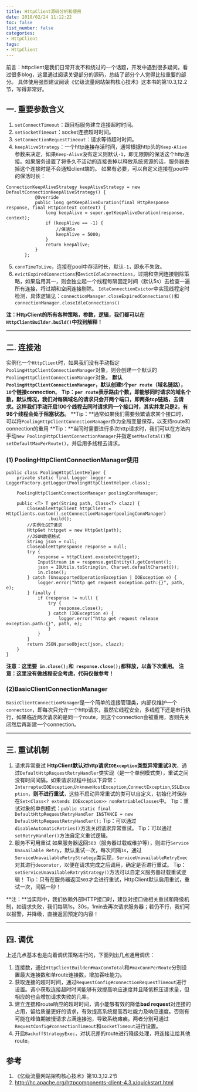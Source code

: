 ```yaml
---
title: HttpClient源码分析和使用
date: 2018/02/24 11:12:22
toc: false
list_number: false
categories:
- HttpClient
tags:
- HttpClient
---
```


前言：httpclient是我们日常开发不和绕过的一个话题，开发中遇到很多疑问，看过很多blog，这里通过阅读关键部分的源码，总结了部分个人觉得比较重要的部分。
具体使用强烈建议阅读《亿级流量网站架构核心技术》这本书的第10.3,12.2节，写得非常好。

## 一. 重要参数含义
1. `setConnectTimeout`：跟目标服务建立连接超时时间。
2. `setSocketTimeout`：socket连接超时时间。
3. `setConnectionRequestTimeout`：请求等待超时时间。
4. `keepAliveStrategy`：一个http连接存活时间，通常根据http头的`Keep-Alive`参数来决定，如果`Keep-Alive`没有定义则默认`-1`，即无限期的保活这个http连接。如果服务设置了将多久不活动的连接丢掉以释放系统资源的话，服务器丢掉这个连接时是不会通知client端的。
如果有必要，可以自定义连接在pool中的保活时长：
 ```
ConnectionKeepAliveStrategy keepAliveStrategy = new DefaultConnectionKeepAliveStrategy() {
            @Override
            public long getKeepAliveDuration(final HttpResponse response, final HttpContext context) {
                long keepAlive = super.getKeepAliveDuration(response, context);
                if (keepAlive == -1) {
                    //保活5s
                    keepAlive = 5000;
                }
                return keepAlive;
            }
        };
 ```
5. `connTimeToLive`，连接在pool中存活时长，默认`-1`，即永不失效。
6. `evictExpiredConnections`和`evictIdleConnections`，过期和空闲连接剔除策略，如果启用其一，则会独立起一个线程每隔固定时间（默认5s）去检查一遍所有连接，将过期和空闲连接剔除。
`IdleConnectionEvictor`中实现线程定时检测，具体逻辑见：`connectionManager.closeExpiredConnections()`和`connectionManager.closeIdleConnections()`

**注：HttpClient的所有各种策略，参数，逻辑，我们都可以在`HttpClientBuilder.build()`中找到解释！**

- - -

## 二. 连接池
实例化一个`HttpClient`时，如果我们没有手动指定`PoolingHttpClientConnectionManager`对象，则会创建一个默认的`PoolingHttpClientConnectionManager`对象。
**默认`PoolingHttpClientConnectionManager`，默认创建`5`个`per route`（域名链路），`10`个链接connection**。
**Tip：`per route`表示路由个数，即能够同时请求的域名个数，默认情况，我们对每隔域名的请求只会开两个端口，即两条tcp链路，去请求。这样我们手动开启100个线程去同时请求同一个接口时，其实并发只是2，有98个线程会处于阻塞状态。**
**Tip：**通常如果我们需要频繁请求某个接口时，可以将`PoolingHttpClientConnectionManager`作为全局变量保存，以支持route和connection的重用
**Tip：**当同时需要进行多次http请求时，我们可以在方法内手动`new PoolingHttpClientConnectionManager`并指定`setMaxTotal()`和`setDefaultMaxPerRoute()`，并启用多线程去请求。
### (1) PoolingHttpClientConnectionManager使用
```
public class PoolingHttpClientHelper {
    private static final Logger logger = LoggerFactory.getLogger(PoolingHttpClientHelper.class);

    PoolingHttpClientConnectionManager poolingConnManager;

    public <T> T get(String path, Class<T> clazz) {
        CloseableHttpClient httpClient = HttpClients.custom().setConnectionManager(poolingConnManager)
                .build();
        //实例化GET请求
        HttpGet httpget = new HttpGet(path);
        //JSON数据格式
        String json = null;
        CloseableHttpResponse response = null;
        try {
            response = httpClient.execute(httpget);
            InputStream in = response.getEntity().getContent();
            json = IOUtils.toString(in, Charset.defaultCharset());
            in.close();
        } catch (UnsupportedOperationException | IOException e) {
            logger.error("http get request exception.path:{}", path, e);
        } finally {
            if (response != null) {
                try {
                    response.close();
                } catch (IOException e) {
                    logger.error("http get request release exception.path:{}", path, e);
                }
            }
        }
        return JSON.parseObject(json, clazz);
    }
}
```
**注意：这里要` in.close();`和` response.close();`都释放，以备下次重用。**
**注意：这里没有做线程安全考虑，代码仅做参考！**

### (2)BasicClientConnectionManager
`BasicClientConnectionManager`是一个简单的连接管理类，内部仅维护一个`connection`，即每次只允许一个http请求，虽然它线程安全，多线程下还是串行执行，如果临近两次请求的是同一个route，则这个connection会被重用，否则先关闭然后再新建一个connection。

- - -

## 三. 重试机制
1. 请求异常重试
**HttpClient默认对http请求`IOException`类型异常重试3次**，通过`DefaultHttpRequestRetryHandler`类实现（是一个单例模式类），重试之间没有时间间隔，如果请求过程中抛以下异常：`InterruptedIOException`,`UnknownHostException`,`ConnectException`,`SSLException`，**则不进行重试**，这些不启动异常重试的类可以自定义，初始化时保存在`Set<Class<? extends IOException>> nonRetriableClasses`中。
Tip：重试对象的单例模式：`public static final DefaultHttpRequestRetryHandler INSTANCE = new DefaultHttpRequestRetryHandler();`
Tip：可以通过`disableAutomaticRetries()`方法关闭请求异常重试。
Tip：可以通过`setRetryHandler()`方法自定义重试逻辑。
2. 服务不可用重试
如果服务器返回`503`（服务器过载或维护等），则进行`Service Unavailable Retry`，默认重试一次，每次间隔`1s`，通过`ServiceUnavailableRetryStrategy`类实现，`ServiceUnavailableRetryExec`对其进行`decorator`，以便在请求完成之后调用，确定是否进行重试。
Tip：`setServiceUnavailableRetryStrategy()`方法可以自定义服务器过载重试逻辑！
Tip：只有在服务器返回`503`才会进行重试，HttpClient默认启用重试，重试一次，间隔一秒！

**注：**当实际中，我们依赖外部HTTP接口时，建议对接口做相关重试和降级机制，如请求失败，我们每隔1s，30s，1min去再次请求服务器；若仍不行，我们可以报警，并降级，直接返回预定的内容！

- - -

## 四. 调优
上述几点基本也是向着调优策略进行的，下面列出几点通用调优：
1. 连接数，通过`HttpClientBuilder#maxConnTotal`和`#maxConnPerRoute`分别设置最大连接数和单route连接数，增加吞吐能力。
2. 获取连接的超时时间，通过`RequestConfig#connectionRequestTimeout`进行设置。调小获取连接超时时间能够有效提高响应速度并且降低积压请求量，但相应的也会增加请求失败的几率。
3. 建立连接和route响应的超时时间，调小能够有效的降低**bad request**对连接的占用，留给质量更好的请求，有效提高系统提高吞吐能力及响应速度。否则有可能在峰值期被慢请求占满连接池，导致系统瘫痪。两者分别可通过`RequestConfig#connectionTimeout`和`socketTimeout`进行设置。 
4. 开启`BackoffStrategyExec`，对状况差的route进行降级处理，将连接让给其他route。

## 参考
1. 《亿级流量网站架构核心技术》第10.3,12.2节
2. http://hc.apache.org/httpcomponents-client-4.3.x/quickstart.html